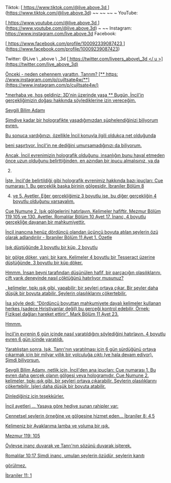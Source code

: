 Tiktok:
[<U> https://www.tiktok.com/@live.above.3d </u>] (https://www.tiktok.com/@live.above.3d) ~~ ~~ ~~ ~ YouTube:

[<U> https://www.youtube.com/@live.above.3d </u>] (https://www.youtube.com/@live.above.3d) ~ ~~ Instagram: <https://www.instagram.com/live.above.3d>
Facebook:

[<U> https://www.facebook.com/profile/100092339087423 </u> ] (https://www.facebook.com/profile/10009239087423)

Twitter: @Live \ _above \ _3d
[<U> https://twitter.com/liveers_above\_3d </ u >] (https://twitter.com/live_above_3d)

Önceki - neden cehennem yarattın, Tanrım?
[** https: //www.instagram.com/p/cujltsate4w/**] (https://www.instagram.com/p/cujltsate4w/)

*merhaba ve, hoş geldiniz: 3D'nin üzerinde yaşa **
Bugün, İncil'in gerçekliğimizin doğası hakkında söylediklerine izin vereceğim.

Sevgili Bilim Adamı

Şimdiye kadar bir holografikte yaşadığımızdan şüphelendiğinizi biliyorum
evren.

Bu sonuca vardığınızı, özellikle İncil konuyla ilgili oldukça net olduğunda

beni şaşırtıyor.
İncil'in ne dediğini umursamadığınızı da biliyorum.

Ancak, İncil evrenimizin holografik olduğunu, insanlığın bunu hayal etmeden önce uzun
olduğunu belirttiğinden, en azından bir ipucu almalısınız, ya da

2.

İşte,
İncil'de belirtildiği gibi holografik evrenimiz hakkında bazı ipuçları:
Cue numarası 1. Bu gerçeklik başka birinin gölgesidir. İbraniler Bölüm 8

4. ve 5. Ayetler. Eğer gerçekliğimiz 3 boyutlu ise, bu
diğer gerçekliğin 4 boyutlu olduğunu varsayalım.

Cue Numune 2. Işık gölgelerini hatırlayın. Kelimeler hafiftir. Mezmur
Bölüm 119 105 ve 130. Ayetler. Romalılar Bölüm 10 Ayet 17. İnanç, 4 boyutlu gerçekliğe dayanan bir mahkumiyettir.

İncil inancına henüz dördüncü olandan üçüncü boyuta atılan şeylerin özü olarak adlandırılır - İbraniler Bölüm 11 Ayet
1.
Özetle

Işık düştüğünde
3 boyutlu bir küp, 2 boyutlu

bir gölge döker, yani: bir kare. Kelimeler 4 boyutlu bir Tesseract üzerine düştüğünde,
3 boyutlu bir küp döker.

Hmmm.
İnsan beyni tarafından düşünülen hafif, bir parçacığın
olasılıklarını, çift yarık deneyinde nasıl çöktüğünü hatırlıyor musunuz?

, kelimeler, tıpkı ışık gibi, yapabilir: bir şeyleri ortaya çıkar. Bir şeyler daha düşük bir boyuta atabilir. Şeylerin olasılıklarını çökertebilir.

İsa şöyle dedi: “Dördüncü boyuttan
mahkumiyete dayalı kelimeler kullanan herkes (sadece Hıristiyanlar değil) bu gerçeği kontrol edebilir,
Örnek: Fiziksel dağları hareket ettirir”. Mark Bölüm 11 Ayet 23.

Hmmm.

İncil'in evrenin 6 gün içinde nasıl yaratıldığını söylediğini hatırlayın.
4 boyutlu evren 6 gün içinde yaratıldı.

Yaratılıştan sonra, Işık, Tanrı'nın yaratılması için 6 gün sürdüğünü ortaya çıkarmak için bir milyar yıllık bir yolculuğa çıktı (ve hala devam ediyor).
Şimdi biliyorsun.

Sevgili Bilim Adamı, netlik için, İncil'den ana ipuçları:
Cue numarası 1. Bu evren daha gerçek olanın gölgesi veya hologramıdır.
Cue Numune 2. kelimeler, tıpkı ışık gibi, bir şeyleri ortaya çıkarabilir. Şeylerin olasılıklarını çökertebilir. İşleri daha düşük bir boyuta atabilir.

Dinlediğiniz için teşekkürler.

İncil ayetleri
… Yasaya göre hediye sunan rahipler var:

Cennetsel şeylerin örneğine ve gölgesine hizmet eden…
İbraniler 8: 4,5

Kelimeniz bir Ayaklarıma lamba ve yoluma bir ışık.

Mezmur 119: 105

Öyleyse inanç duyarak ve Tanrı'nın sözünü duyarak işiterek.

Romalılar 10:17
Şimdi inanç, umulan şeylerin özüdür, şeylerin kanıtı

görülmez.

İbraniler 11: 1







